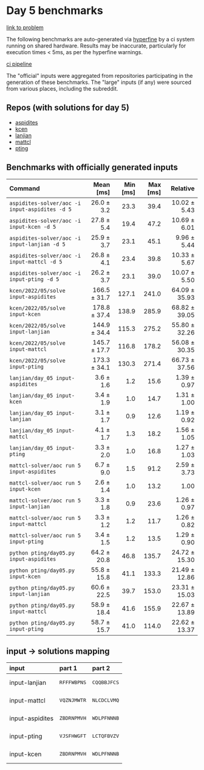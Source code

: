 # Day 5 benchmarks

[link to problem](http://adventofcode.com/2022/day/5)

The following benchmarks are auto-generated via [hyperfine](https://github.com/sharkdp/hyperfine) by a ci system running on shared hardware. Results may be inaccurate, particularly for execution times < 5ms, as per the hyperfine warnings.

[ci pipeline](http://ci.papercode.net:8080/teams/aoc2022/pipelines/aoc-compare-2022)

The "official" inputs were aggregated from repositories participating in the generation of these benchmarks. The "large" inputs (if any) were sourced from various places, including the subreddit.

## Repos (with solutions for day 5)


- [aspidites](https://github.com/aspidites/aoc2022)
- [kcen](https://github.com/kcen/AdventOfCode)
- [lanjian](https://github.com/LanJian/aoc-2022)
- [mattcl](https://github.com/mattcl/aoc2022)
- [pting](https://github.com/pting/aoc2022)

## Benchmarks with officially generated inputs
| Command | Mean [ms] | Min [ms] | Max [ms] | Relative |
|:---|---:|---:|---:|---:|
| `aspidites-solver/aoc -i input-aspidites -d 5` | 26.0 ± 3.2 | 23.3 | 39.4 | 10.02 ± 5.43 |
| `aspidites-solver/aoc -i input-kcen -d 5` | 27.8 ± 5.4 | 19.4 | 47.2 | 10.69 ± 6.01 |
| `aspidites-solver/aoc -i input-lanjian -d 5` | 25.9 ± 3.7 | 23.1 | 45.1 | 9.96 ± 5.44 |
| `aspidites-solver/aoc -i input-mattcl -d 5` | 26.8 ± 4.1 | 23.4 | 39.8 | 10.33 ± 5.67 |
| `aspidites-solver/aoc -i input-pting -d 5` | 26.2 ± 3.7 | 23.1 | 39.0 | 10.07 ± 5.50 |
| `kcen/2022/05/solve input-aspidites` | 166.5 ± 31.7 | 127.1 | 241.0 | 64.09 ± 35.93 |
| `kcen/2022/05/solve input-kcen` | 178.8 ± 37.4 | 138.9 | 285.9 | 68.82 ± 39.05 |
| `kcen/2022/05/solve input-lanjian` | 144.9 ± 34.4 | 115.3 | 275.2 | 55.80 ± 32.26 |
| `kcen/2022/05/solve input-mattcl` | 145.7 ± 17.7 | 116.8 | 178.2 | 56.08 ± 30.35 |
| `kcen/2022/05/solve input-pting` | 173.3 ± 34.1 | 130.3 | 271.4 | 66.73 ± 37.56 |
| `lanjian/day_05 input-aspidites` | 3.6 ± 1.6 | 1.2 | 15.6 | 1.39 ± 0.97 |
| `lanjian/day_05 input-kcen` | 3.4 ± 1.9 | 1.0 | 14.7 | 1.31 ± 1.00 |
| `lanjian/day_05 input-lanjian` | 3.1 ± 1.7 | 0.9 | 12.6 | 1.19 ± 0.92 |
| `lanjian/day_05 input-mattcl` | 4.1 ± 1.7 | 1.3 | 18.2 | 1.56 ± 1.05 |
| `lanjian/day_05 input-pting` | 3.3 ± 2.0 | 1.0 | 16.8 | 1.27 ± 1.03 |
| `mattcl-solver/aoc run 5 input-aspidites` | 6.7 ± 9.0 | 1.5 | 91.2 | 2.59 ± 3.73 |
| `mattcl-solver/aoc run 5 input-kcen` | 2.6 ± 1.4 | 1.0 | 13.2 | 1.00 |
| `mattcl-solver/aoc run 5 input-lanjian` | 3.3 ± 1.8 | 0.9 | 23.6 | 1.26 ± 0.97 |
| `mattcl-solver/aoc run 5 input-mattcl` | 3.3 ± 1.2 | 1.2 | 11.7 | 1.26 ± 0.82 |
| `mattcl-solver/aoc run 5 input-pting` | 3.4 ± 1.5 | 1.2 | 13.5 | 1.29 ± 0.90 |
| `python pting/day05.py input-aspidites` | 64.2 ± 20.8 | 46.8 | 135.7 | 24.72 ± 15.30 |
| `python pting/day05.py input-kcen` | 55.8 ± 15.8 | 41.1 | 133.3 | 21.49 ± 12.86 |
| `python pting/day05.py input-lanjian` | 60.6 ± 22.5 | 39.7 | 153.0 | 23.31 ± 15.03 |
| `python pting/day05.py input-mattcl` | 58.9 ± 18.4 | 41.6 | 155.9 | 22.67 ± 13.89 |
| `python pting/day05.py input-pting` | 58.7 ± 15.7 | 41.0 | 114.0 | 22.62 ± 13.37 |

## input -> solutions mapping
|input|part 1|part 2|
|:---|:---|:---|
|input-lanjian|<pre>RFFFWBPNS</pre>|<pre>CQQBBJFCS</pre>|
|input-mattcl|<pre>VQZNJMWTR</pre>|<pre>NLCDCLVMQ</pre>|
|input-aspidites|<pre>ZBDRNPMVH</pre>|<pre>WDLPFNNNB</pre>|
|input-pting|<pre>VJSFHWGFT</pre>|<pre>LCTQFBVZV</pre>|
|input-kcen|<pre>ZBDRNPMVH</pre>|<pre>WDLPFNNNB</pre>|
